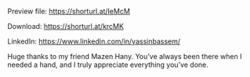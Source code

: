 Preview file: https://shorturl.at/IeMcM

Download: https://shorturl.at/krcMK

LinkedIn: https://www.linkedin.com/in/yassinbassem/

Huge thanks to my friend Mazen Hany. You’ve always been there when I needed a hand, and I truly appreciate everything you’ve done. 
